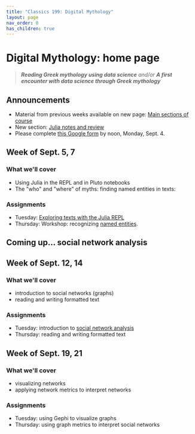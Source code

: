 ```yaml
---
title: "Classics 199: Digital Mythology"
layout: page
nav_order: 0
has_children: true
---
```



# Digital Mythology: home page

> ***Reading Greek mythology using data science*** *and/or* ***A first encounter with data science through Greek mythology***

## Announcements



- Material from previous weeks available on new page: [Main sections of course](./modules/)
- New section: [Julia notes and review](./julia/)
- Please complete [this Google form](https://forms.gle/MQR2iGSxoD3VAKWX7) by noon, Monday, Sept. 4.


## Week of Sept. 5, 7

### What we'll cover

- Using Julia in the REPL and in Pluto notebooks
- The "who" and "where" of myths: finding named entities in texts: 


### Assignments

- Tuesday: [Exploring texts with the Julia REPL](./classes/repl1/)
- Thursday: Workshop: recognizing [named entities](./classes/named-entities/).



## Coming up... social network analysis


## Week of Sept. 12, 14

### What we'll cover

- introduction to social networks (graphs)
- reading and writing formatted text

### Assignments


- Tuesday: introduction to [social network analysis](./classes/socnet/)
- Thursday: reading and writing formatted text

## Week of Sept. 19, 21

### What we'll cover

- visualizing networks
- applying network metrics to interpret networks

### Assignments

- Tuesday: using Gephi to visualize graphs
- Thursday: using graph metrics to interpret social networks